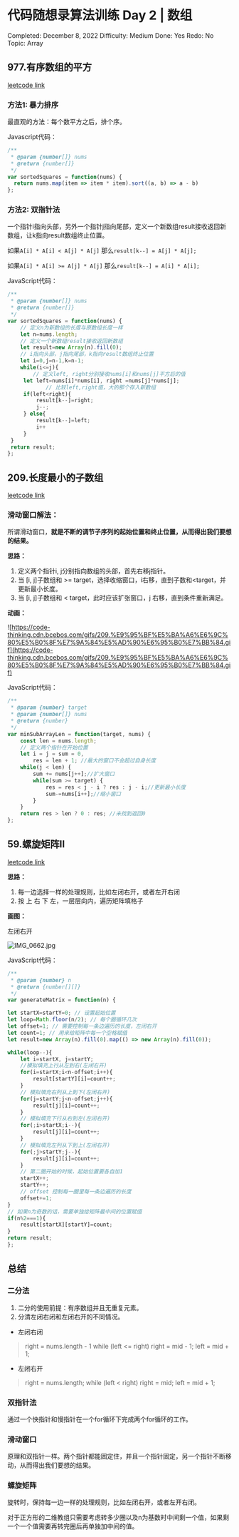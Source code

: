 # 代码随想录算法训练 Day 2 | 数组

Completed: December 8, 2022
Difficulty: Medium
Done: Yes
Redo: No
Topic: Array

## ****977.有序数组的平方****

[leetcode link](https://leetcode.cn/problems/binary-search/)

### 方法1: 暴力排序

最直观的方法：每个数平方之后，排个序。

Javascript代码：

```jsx
/**
 * @param {number[]} nums
 * @return {number[]}
 */
var sortedSquares = function(nums) {
  return nums.map(item => item * item).sort((a, b) => a - b)
};
```

### 方法2: ****双指针法****

一个指针i指向头部，另外一个指针j指向尾部，定义一个新数组result接收返回新数组，让k指向result数组终止位置。

如果`A[i] * A[i] < A[j] * A[j]` 那么`result[k--] = A[j] * A[j];` 

如果`A[i] * A[i] >= A[j] * A[j]` 那么`result[k--] = A[i] * A[i];` 

JavaScript代码：

```jsx
/**
 * @param {number[]} nums
 * @return {number[]}
 */
var sortedSquares = function(nums) {
	// 定义n为新数组的长度与原数组长度一样
	let n=nums.length;
	// 定义一个新数组result接收返回新数组
	let result=new Array(n).fill(0);
	// i指向头部，j指向尾部，k指向result数组终止位置
	let i=0,j=n-1,k=n-1;
	while(i<=j){
		// 定义left, right分别接收nums[i]和nums[j]平方后的值
     let left=nums[i]*nums[i], right =nums[j]*nums[j];
			// 比较left,right值，大的那个存入新数组
     if(left<right){
         result[k--]=right;
         j--;
     } else{
         result[k--]=left;
         i++
     }
 }
 return result;
};
```

## ****209.长度最小的子数组****

[leetcode link](https://leetcode.cn/problems/remove-element/)

### 滑动窗口解法：

所谓滑动窗口，**就是不断的调节子序列的起始位置和终止位置，从而得出我们要想的结果。**

**思路：**

1. 定义两个指针i, j分别指向数组的头部，首先右移j指针。
2. 当 [i, j]子数组和 >= target，选择收缩窗口，i右移，直到子数和<target，并更新最小长度。
3. 当 [i, j]子数组和 < target，此时应该扩张窗口，j 右移，直到条件重新满足。

**动画：**

![https://code-thinking.cdn.bcebos.com/gifs/209.%E9%95%BF%E5%BA%A6%E6%9C%80%E5%B0%8F%E7%9A%84%E5%AD%90%E6%95%B0%E7%BB%84.gif](https://code-thinking.cdn.bcebos.com/gifs/209.%E9%95%BF%E5%BA%A6%E6%9C%80%E5%B0%8F%E7%9A%84%E5%AD%90%E6%95%B0%E7%BB%84.gif)

JavaScript代码：

```jsx
/**
 * @param {number} target
 * @param {number[]} nums
 * @return {number}
 */
var minSubArrayLen = function(target, nums) {
    const len = nums.length;
    // 定义两个指针在开始位置
    let i = j = sum = 0, 
        res = len + 1; //最大的窗口不会超过自身长度
    while(j < len) {
        sum += nums[j++];//扩大窗口
        while(sum >= target) {
            res = res < j - i ? res : j - i;//更新最小长度
            sum-=nums[i++];//缩小窗口
        }
    }
    return res > len ? 0 : res; //未找到返回0
};
```

## ****59.螺旋矩阵II****

[leetcode link](https://leetcode.cn/problems/remove-element/)

**思路：**

1. 每一边选择一样的处理规则，比如左闭右开，或者左开右闭
2. 按 上 右 下 左，一层层向内，遍历矩阵填格子

**画图：**

左闭右开

![IMG_0662.jpg](%E4%BB%A3%E7%A0%81%E9%9A%8F%E6%83%B3%E5%BD%95%E7%AE%97%E6%B3%95%E8%AE%AD%E7%BB%83%20Day%202%20%E6%95%B0%E7%BB%84%20d09d522d81094cc38b30831726f2952c/IMG_0662.jpg)

JavaScript代码：

```jsx
/**
 * @param {number} n
 * @return {number[][]}
 */
var generateMatrix = function(n) {

let startX=startY=0; // 设置起始位置
let loop=Math.floor(n/2); // 每个圈循环几次
let offset=1; // 需要控制每一条边遍历的长度，左闭右开
let count=1; // 用来给矩阵中每一个空格赋值
let result=new Array(n).fill(0).map(() => new Array(n).fill(0));

while(loop--){
    let i=startX, j=startY;
    //模拟填充上行从左到右(左闭右开)
    for(i=startX;i<n-offset;i++){
        result[startY][i]=count++;
    }
    // 模拟填充右列从上到下(左闭右开)
    for(j=startY;j<n-offset;j++){
        result[j][i]=count++;
    }
    // 模拟填充下行从右到左(左闭右开)
    for(;i>startX;i--){
        result[j][i]=count++;
    }
    // 模拟填充左列从下到上(左闭右开)
    for(;j>startY;j--){
        result[j][i]=count++;
    }
    // 第二圈开始的时候，起始位置要各自加1
    startX++;
    startY++;
    // offset 控制每一圈里每一条边遍历的长度
    offset+=1;
}
// 如果n为奇数的话，需要单独给矩阵最中间的位置赋值
if(n%2===1){
    result[startX][startY]=count;
}
return result;
};
```

## 总结

### ****二分法****

1. 二分的使用前提：有序数组并且无重复元素。
2. 分清左闭右闭和左闭右开的不同情况。
- 左闭右闭

> right = nums.length - 1
while (left <= right) 
	    right = mid - 1; 
            left = mid + 1;
> 
- 左闭右开

> right = nums.length;
while (left < right) 
	    right = mid; 
      left = mid + 1;
> 

### ****双指针法****

通过一个快指针和慢指针在一个for循环下完成两个for循环的工作。

### ****滑动窗口****

原理和双指针一样。两个指针都能固定住，并且一个指针固定，另一个指针不断移动，从而得出我们要想的结果。

### ****螺旋矩阵****

旋转时，保持每一边一样的处理规则，比如左闭右开，或者左开右闭。

对于正方形的二维教组只需要考虑转多少圈以及n为基数时中间剩一个值，如果剩一个一个值需要再转完圈后再单独加中间的值。